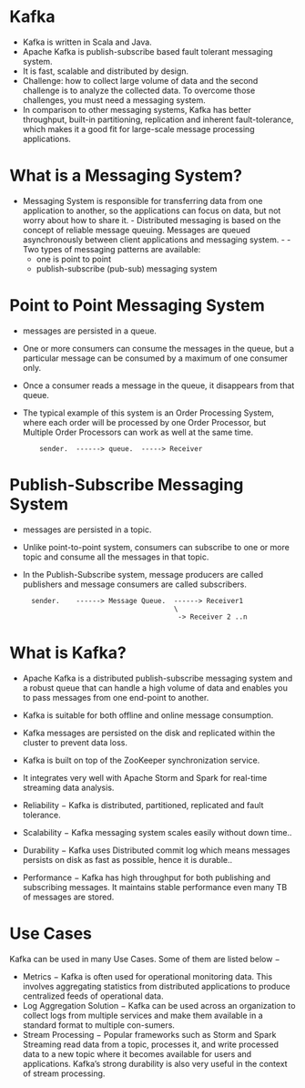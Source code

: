 # Kafka
- Kafka is written in Scala and Java. 
- Apache Kafka is publish-subscribe based fault tolerant messaging system. 
- It is fast, scalable and distributed by design.
- Challenge: how to collect large volume of data and the second challenge is to analyze the collected data. To overcome those challenges, you must need a messaging system.
- In comparison to other messaging systems, Kafka has better throughput, built-in partitioning, replication and inherent fault-tolerance, which makes it a good fit for large-scale message processing applications.

# What is a Messaging System?
- Messaging System is responsible for transferring data from one application to another, so the applications can focus on data, but not worry about how to share it. - Distributed messaging is based on the concept of reliable message queuing. Messages are queued asynchronously between client applications and messaging system. - - Two types of messaging patterns are available:
  - one is point to point 
  - publish-subscribe (pub-sub) messaging system

# Point to Point Messaging System
- messages are persisted in a queue. 
- One or more consumers can consume the messages in the queue, but a particular message can be consumed by a maximum of one consumer only. 
- Once a consumer reads a message in the queue, it disappears from that queue. 
- The typical example of this system is an Order Processing System, where each order will be processed by one Order Processor, but Multiple Order Processors can work as well at the same time. 

          sender.  ------> queue.  -----> Receiver
          
# Publish-Subscribe Messaging System
- messages are persisted in a topic. 
- Unlike point-to-point system, consumers can subscribe to one or more topic and consume all the messages in that topic. 
- In the Publish-Subscribe system, message producers are called publishers and message consumers are called subscribers. 

        sender.    ------> Message Queue.  ------> Receiver1
                                           \
                                            -> Receiver 2 ..n
                                            
# What is Kafka?
- Apache Kafka is a distributed publish-subscribe messaging system and a robust queue that can handle a high volume of data and enables you to pass messages from one end-point to another. 
- Kafka is suitable for both offline and online message consumption. 
- Kafka messages are persisted on the disk and replicated within the cluster to prevent data loss. 
- Kafka is built on top of the ZooKeeper synchronization service. 
- It integrates very well with Apache Storm and Spark for real-time streaming data analysis.

- Reliability − Kafka is distributed, partitioned, replicated and fault tolerance.
- Scalability − Kafka messaging system scales easily without down time..
- Durability − Kafka uses Distributed commit log which means messages persists on disk as fast as possible, hence it is durable..
- Performance − Kafka has high throughput for both publishing and subscribing messages. It maintains stable performance even many TB of messages are stored.

# Use Cases
Kafka can be used in many Use Cases. Some of them are listed below −

- Metrics − Kafka is often used for operational monitoring data. This involves aggregating statistics from distributed applications to produce centralized feeds of operational data.
- Log Aggregation Solution − Kafka can be used across an organization to collect logs from multiple services and make them available in a standard format to multiple con-sumers.
- Stream Processing − Popular frameworks such as Storm and Spark Streaming read data from a topic, processes it, and write processed data to a new topic where it becomes available for users and applications. Kafka’s strong durability is also very useful in the context of stream processing.

# 

                                           
                                            

